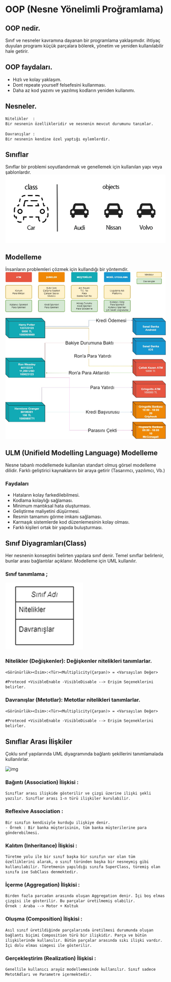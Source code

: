 # OOP (Nesne Yönelimli Proğramlama)

## OOP nedir.
Sınıf ve nesneler kavramına dayanan bir programlama yaklaşımıdır. 
ihtiyaç duyulan programı küçük parçalara bölerek, yönetim ve yeniden kullanılabilir hale getirir. 
## OOP faydaları.
- Hızlı ve kolay yaklaşım. 
- Dont repeate yourself felsefesini kullanması. 
- Daha az kod yazımı ve yazılmış kodların yeniden kullanımı.

## Nesneler.
    Nitelikler  :
    Bir nesnenin özellikleridir ve nesnenin mevcut durumunu tanımlar. 

    Davranışlar : 
    Bir nesnenin kendine özel yaptığı eylemlerdir.
## Sınıflar
Sınıflar bir problemi soyutlandırmak ve genellemek için kullanılan yapı veya şablonlardır. 
![img](https://raw.githubusercontent.com/Kodluyoruz/taskforce/main/oop/sinif-ve-nesne-kavramlari/figures/car.png)

## Modelleme
İnsanların problemleri çözmek için kullandığı bir yöntemdir. 
![img](https://raw.githubusercontent.com/Kodluyoruz/taskforce/main/oop/sinif-ve-nesne-kavramlari/figures/banka-object.jpg)

## ULM (Unifield Modelling Language) Modelleme 

Nesne tabanlı modellemede kullanılan standart olmuş görsel modelleme dilidir. Farklı geliştirici kaynaklarını bir araya getirir (Tasarımcı, yazılımcı, Vb.)
### Faydaları
- Hataların kolay farkedilebilmesi.
- Kodlama kolaylığı sağlaması.
- Minimum mantıksal hata oluşturması.
- Geliştirme maliyetini düşürmesi. 
- Resmin tamamını görme imkanı sağlaması.
- Karmaşık sistemlerde kod düzenlemesinin kolay olması. 
- Farklı kişileri ortak bir yapıda buluşturması.

## Sınıf Diyagramları(Class)
Her nesnenin konseptini belirten yapılara sınıf denir. Temel sınıflar belirlenir, bunlar arası bağlantılar açıklanır. Modelleme için UML kullanılır. 
### Sınıf tanımlama ; 
![img](https://raw.githubusercontent.com/Kodluyoruz/taskforce/main/oop/uml-class-diagram/figures/c1.jpg)

### Nitelikler (Değişkenler): Değişkenler nitelikleri tanımlarlar.
``` <Görünürlük><İsim>:<Tür><Multiplicity(Çarpan)> = <Varsayılan Değer> ```

    #Proteced +VisibleEnable -VisibleDisable --> Erişim Seçeneklerini belirler.

### Davranışlar (Metotlar): Metotlar nitelikleri tanımlarlar.
``` <Görünürlük><İsim>:<Tür><Multiplicity(Çarpan)> = <Varsayılan Değer> ```
    
    #Proteced +VisibleEnable -VisibleDisable --> Erişim Seçeneklerini belirler.

## Sınıflar Arası İlişkiler
Çoklu sınıf yapılarında UML diyagramında bağlantı şekillerini tanımlamalada kullanılırlar. 

![img](https://patika-prod.s3-eu-central-1.amazonaws.com/content/modules/oop/lessons/uml-class-diagram/KhNZmcdH84qJtKutw)

### Bağıntı (Association) İlişkisi : 
    Sınıflar arası ilişkide gösterilir ve çizgi üzerine ilişki şekli yazılır. Sınıflar arası 1-n türü ilişkiler kurulabilir. 

###  Reflexive Association :
    Bir sınıfın kendisiyle kurduğu ilişkiye denir.
    - Örnek : Bir banka müşterisinin, tüm banka müşterilerine para gönderebilmesi. 

### Kalıtım (Inheritance) İlişkisi : 
    Türetme yolu ile bir sınıf başka bir sınıfın var olan tüm özelliklerini alarak, o sınıf türünden başka bir nesneymiş gibi kullanılabilir. Türetmenin yapıldığı sınıfa SuperClass, türemiş olan sınıfa ise SubClass denmektedir.
 
### İçerme (Aggregation) İlişkisi :
    Birden fazla parcadan arasında oluşan Aggregation denir. İçi boş elmas çizgisi ile gösterilir. Bu parçalar üretilmemiş olabilir.  
    Örnek : Araba --> Motor + Koltuk 
### Oluşma (Composition) İlişkisi : 
    Asıl sınıf üretildiğinde parçalarında üretilmesi durumunda oluşan bağlantı biçimi Composition türü bir ilişkidir. Parça ve bütün ilişkilerinde kullanılır. Bütün parçalar arasında sıkı ilişki vardır. İçi dolu elmas simgesi ile gösterilir.
### Gerçekleştirim (Realization) İlişkisi : 
    Genellile kullanıcı arayüz modellemesinde kullanılır. Sınıf sadece MetotAdları ve Parametre içermektedir.


